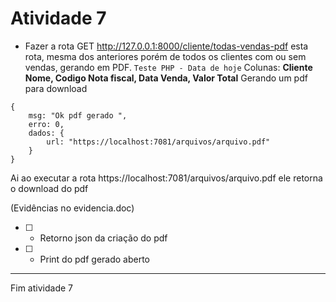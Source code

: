 # Atividade 7

- Fazer a rota GET http://127.0.0.1:8000/cliente/todas-vendas-pdf esta rota, mesma dos anteriores porém de todos os clientes com ou sem vendas, gerando em PDF.
  `Teste PHP - Data de hoje`
  Colunas:
  **Cliente Nome, Codigo Nota fiscal, Data Venda, Valor Total**
  Gerando um pdf para download

```
{
    msg: "Ok pdf gerado ",
    erro: 0,
    dados: {
        url: "https://localhost:7081/arquivos/arquivo.pdf"
    }
}
```

Ai ao executar a rota https://localhost:7081/arquivos/arquivo.pdf ele retorna o download do pdf

(Evidências no evidencia.doc)

- [ ] - Retorno json da criação do pdf
- [ ] - Print do pdf gerado aberto

---

Fim atividade 7
